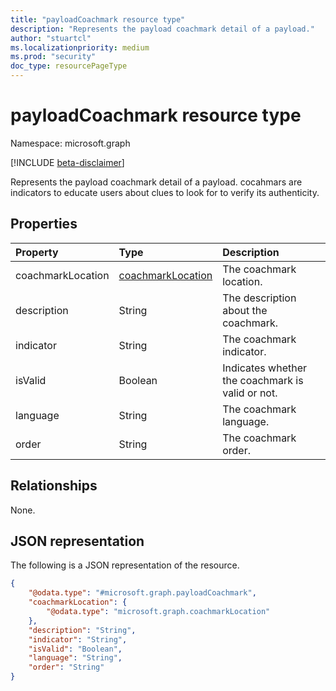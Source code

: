 ```yaml
---
title: "payloadCoachmark resource type"
description: "Represents the payload coachmark detail of a payload."
author: "stuartcl"
ms.localizationpriority: medium
ms.prod: "security"
doc_type: resourcePageType
---
```


# payloadCoachmark resource type

Namespace: microsoft.graph

[!INCLUDE [beta-disclaimer](../../includes/beta-disclaimer.md)]

Represents the payload coachmark detail of a payload. cocahmars are indicators to educate users about clues to look for to verify its authenticity.

## Properties

|Property|Type|Description|
|:---|:---|:---|
|coachmarkLocation|[coachmarkLocation](../resources/coachmarklocation.md)|The coachmark location.|
|description|String|The description about the coachmark.|
|indicator|String|The coachmark indicator.|
|isValid|Boolean|Indicates whether the coachmark is valid or not.|
|language|String|The coachmark language.|
|order|String|The coachmark order.|

## Relationships

None.

## JSON representation

The following is a JSON representation of the resource.
<!-- {
  "blockType": "resource",
  "@odata.type": "microsoft.graph.payloadCoachmark"
}
-->
``` json
{
    "@odata.type": "#microsoft.graph.payloadCoachmark",
    "coachmarkLocation": {
        "@odata.type": "microsoft.graph.coachmarkLocation"
    },
    "description": "String",
    "indicator": "String",
    "isValid": "Boolean",
    "language": "String",
    "order": "String"
}
```
